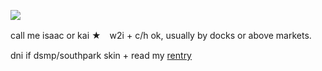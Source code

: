 ![](https://media.discordapp.net/attachments/864518496930758666/1246373178402537534/Untitled52_20240601173151.png?ex=665c26fa&is=665ad57a&hm=c0340bf9d525e9ab72cc28cb6a783d8ae5aade93a7fcf44c9ed70b228a165b55&=&format=webp&quality=lossless) 

call me isaac or kai ★　w2i + c/h ok,
usually by docks or above markets.

dni if dsmp/southpark skin + read my [rentry](https://rentry.co/yaoipotion)
